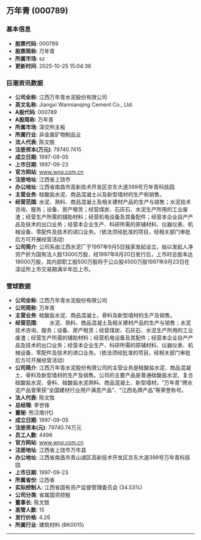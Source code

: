 ## 万年青 (000789)

### 基本信息

- **股票代码**: 000789
- **股票简称**: 万年青
- **所属市场**: sz
- **更新时间**: 2025-10-25 15:04:36

### 巨潮资讯数据

- **公司全称**: 江西万年青水泥股份有限公司
- **英文名称**: Jiangxi Wannianqing Cement Co., Ltd.
- **A股代码**: 000789
- **A股简称**: 万年青
- **所属市场**: 深交所主板
- **所属行业**: 非金属矿物制品业
- **法人代表**: 陈文胜
- **注册资本(万元)**: 79740.7415
- **成立日期**: 1997-09-05
- **上市日期**: 1997-09-23
- **官方网站**: www.wnq.com.cn
- **注册地址**: 江西省上饶市
- **办公地址**: 江西省南昌市高新技术开发区京东大道399号万年青科技园
- **主营业务**: 硅酸盐水泥、商品混凝土以及新型墙材的生产和销售。
- **经营范围**: 水泥、熟料、商品混凝土及相关建材产品的生产与销售；水泥技术咨询、服务；设备、房产租赁；经营煤炭、石灰石、水泥生产所用的工业废渣；经营生产所需的辅助材料；经营机电设备及其备配件；经营本企业自产产品及技术的出口业务；经营本企业生产、科研所需的原辅材料、仪器仪表、机械设备、零配件及技术的进口业务。（依法须经批准的项目，经相关部门审批后方可开展经营活动）
- **公司简介**: 公司系由江西水泥厂于1997年9月5日独家发起设立，始以发起人净资产折为国有法人股13000万股，经1997年8月20日发行后，上市时总股本达18000万股，其内部职工股500万股将于公众股4500万股1997年9月23日在深证所上市交易期满半年后上市。

### 雪球数据

- **公司全称**: 江西万年青水泥股份有限公司
- **公司简称**: 万年青
- **主营业务**: 硅酸盐水泥、商品混凝土、骨料及新型墙材的生产及销售。
- **经营范围**: 　　水泥、熟料、商品混凝土及相关建材产品的生产与销售；水泥技术咨询、服务；设备、房产租赁；经营煤炭、石灰石、水泥生产所用的工业废渣；经营生产所需的辅助材料；经营机电设备及其配件；经营本企业自产产品及技术的出口业务；经营本企业生产、科研所需的原辅材料、仪器仪表、机械设备、零配件及技术的进口业务。（依法须经批准的项目，经相关部门审批后方可开展经营活动）
- **公司简介**: 江西万年青水泥股份有限公司的主营业务是硅酸盐水泥、商品混凝土、骨料及新型墙材的生产及销售。公司的主要产品是普通硅酸盐水泥、复合硅酸盐水泥、骨料、硅酸盐水泥熟料、商品混凝土、新型墙材。“万年青”牌水泥产品曾荣获“全国建材行业用户满意产品”、“江西名牌产品”等荣誉称号。
- **法人代表**: 陈文胜
- **总经理**: 李世锋
- **董秘**: 熊汉南(代)
- **成立日期**: 1997-09-05
- **注册资本(元)**: 79740.74万元
- **员工人数**: 4498
- **官方网站**: www.wnq.com.cn
- **注册地址**: 江西省上饶市万年县
- **办公地址**: 江西省南昌市青山湖区高新技术开发区京东大道399号万年青科技园
- **上市日期**: 1997-09-23
- **所属省份**: 江西省
- **实际控制人**: 江西省国有资产监督管理委员会 (34.53%)
- **公司分类**: 省属国资控股
- **董事长**: 陈文胜
- **高管人数**: 15
- **发行价格**: 4.26
- **所属行业**: 建筑材料 (BK0015)

---